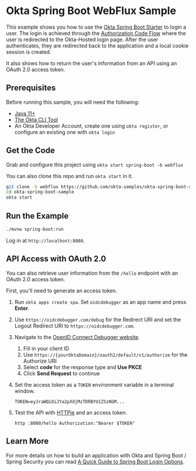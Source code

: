 # Okta Spring Boot WebFlux Sample

This example shows you how to use the [Okta Spring Boot Starter][] to login a user. The login is achieved through the [Authorization Code Flow][] where the user is redirected to the Okta-Hosted login page. After the user authenticates, they are redirected back to the application and a local cookie session is created.

It also shows how to return the user's information from an API using an OAuth 2.0 access token.

## Prerequisites

Before running this sample, you will need the following:

* [Java 11+](https://sdkman.io/jdks)
* [The Okta CLI Tool](https://github.com/okta/okta-cli/#installation)
* An Okta Developer Account, create one using `okta register`, or configure an existing one with `okta login`

## Get the Code

Grab and configure this project using `okta start spring-boot -b webflux`

You can also clone this repo and run `okta start` in it.

```bash
git clone -b webflux https://github.com/okta-samples/okta-spring-boot-sample.git
cd okta-spring-boot-sample
okta start
```

## Run the Example

```bash
./mvnw spring-boot:run
```

Log in at `http://localhost:8080`.

## API Access with OAuth 2.0

You can also retrieve user information from the `/hello` endpoint with an OAuth 2.0 access token.

First, you'll need to generate an access token.

1. Run `okta apps create spa`. Set `oidcdebugger` as an app name and press **Enter**.

2. Use `https://oidcdebugger.com/debug` for the Redirect URI and set the Logout Redirect URI to `https://oidcdebugger.com`.

3. Navigate to the [OpenID Connect Debugger website](https://oidcdebugger.com/).

    1. Fill in your client ID 
    2. Use `https://{yourOktaDomain}/oauth2/default/v1/authorize` for the Authorize URI
    3. Select **code** for the response type and **Use PKCE**
    4. Click **Send Request** to continue

4. Set the access token as a `TOKEN` environment variable in a terminal window.

       TOKEN=eyJraWQiOiJYa2pXdjMzTDRBYU1ZSzNGM...

5. Test the API with [HTTPie](https://httpie.io/cli) and an access token.

       http :8080/hello Authorization:"Bearer $TOKEN"

## Learn More

For more details on how to build an application with Okta and Spring Boot / Spring Security you can read [A Quick Guide to Spring Boot Login Options](https://developer.okta.com/blog/2019/05/15/spring-boot-login-options).

[Okta Spring Boot Starter]: https://github.com/okta/okta-spring-boot
[OIDC Web Application Setup Instructions]: https://developer.okta.com/docs/guides/implement-grant-type/authcode/main/#1-setting-up-your-application
[Authorization Code Flow]: https://developer.okta.com/docs/guides/implement-grant-type/authcode/main/
